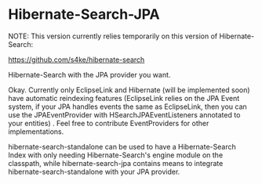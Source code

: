 Hibernate-Search-JPA
====================

NOTE: This version currently relies temporarily on this version of Hibernate-Search:

https://github.com/s4ke/hibernate-search

Hibernate-Search with the JPA provider you want.


Okay. Currently only EclipseLink and Hibernate (will be implemented soon) have automatic reindexing features (EclipseLink relies on the JPA Event system, if your JPA handles events the same as EclipseLink, then you can use the JPAEventProvider with HSearchJPAEventListeners annotated to your entities) . Feel free to contribute EventProviders for other implementations.

hibernate-search-standalone can be used to have a Hibernate-Search Index with only needing Hibernate-Search's engine module on the classpath, while hibernate-search-jpa contains means to integrate hibernate-search-standalone with your JPA provider.
